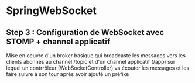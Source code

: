 # SpringWebSocket

## Step 3 : Configuration de WebSocket avec STOMP + channel applicatif

Mise en oeuvre d'un broker basique qui broadcaste les messages vers les clients abonnés au channel /topic et d'un channel applicatif (/app) sur lequel un contrrôleur (WebSocketController) va écouter les messages et les faire suivre à son tour après avoir ajouté un préfixe